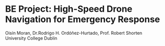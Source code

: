# BE Project: High-Speed Drone Navigation for Emergency Response
Oisín Moran, Dr.Rodrigo H. Ordóñez-Hurtado, Prof. Robert Shorten
University College Dublin
